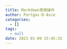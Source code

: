 ```yaml
---
title: Markdown常用操作
author: Portgas·D·Asce
categories:
  - []
tags:
  - null
date: 2021-01-09 15:45:33
---
```



